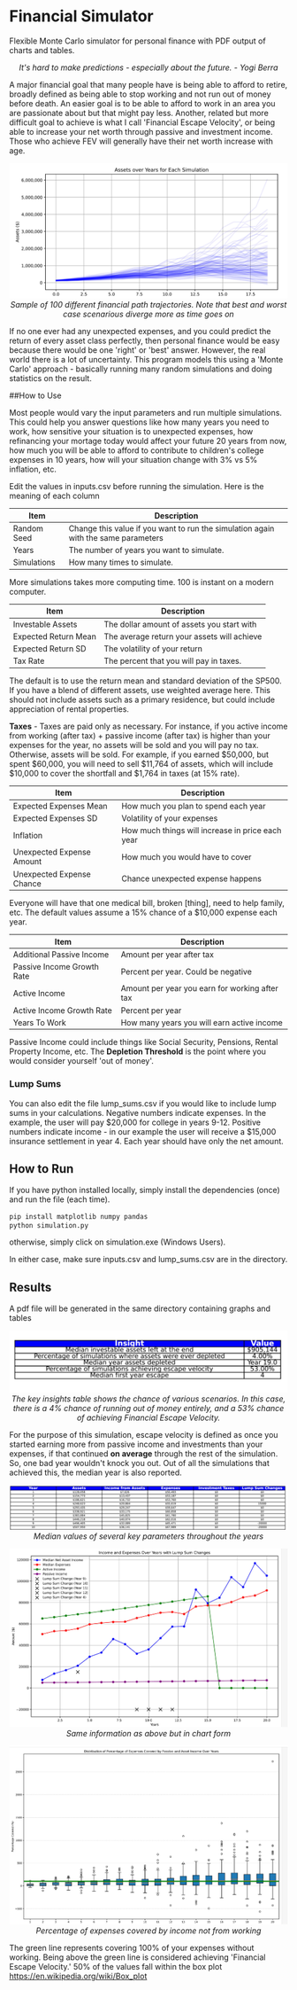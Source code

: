# Financial Simulator
Flexible Monte Carlo simulator for personal finance with PDF output of charts and tables.

<p align="center"> <i>It's hard to make predictions - especially about the future. - Yogi Berra </i> </p>

A major financial goal that many people have is being able to afford to retire, broadly defined as being able to stop working and not run out of money before death. An easier goal is to be able to afford to work in an area you are passionate about but that might pay less. Another, related but more difficult goal to achieve is what I call 'Financial Escape Velocity', or being able to increase your net worth through passive and investment income. Those who achieve FEV will generally have their net worth increase with age.

<p align="center">
  <img src="assets_over_years.jpg?raw=true" alt="Different Path Trajectories">
  <br>
  <i>Sample of 100 different financial path trajectories. Note that best and worst case scenarious diverge more as time goes on</i>
</p>




If no one ever had any unexpected expenses, and you could predict the return of every asset class perfectly, then personal finance would be easy because there would be one 'right' or 'best' answer. However, the real world there is a lot of uncertainty. This program models this using a 'Monte Carlo' approach - basically running many random simulations and doing statistics on the result. 

##How to Use

Most people would vary the input parameters and run multiple simulations. This could help you answer questions like how many years you need to work, how sensitive your situation is to unexpected expenses, how refinancing your mortage today would affect your future 20 years from now, how much you will be able to afford to contribute to children's college expenses in 10 years, how will your situation change with 3% vs 5% inflation, etc. 

Edit the values in inputs.csv before running the simulation. Here is the meaning of each column

| Item      | Description |
| ----------- | ----------- |
| Random Seed     | Change this value if you want to run the simulation again with the same parameters      |
| Years   | The number of years you want to simulate.        |
| Simulations   | How many times to simulate.       |

More simulations takes more computing time. 100 is instant on a modern computer. 

| Item      | Description |
| ----------- | ----------- |
| Investable Assets   | The dollar amount of assets you start with        |
| Expected Return Mean   | The average return your assets will achieve        |
| Expected Return SD   | The volatility of your return      |
| Tax Rate  | The percent that you will pay in taxes.      |


The default is to use the return mean and standard deviation of the SP500. If you have a blend of different assets, use weighted average here. This should not include assets such as a primary residence, but could include appreciation of rental properties. 

**Taxes** - Taxes are paid only as necessary. For instance, if you active income from working (after tax) + passive income (after tax) is higher than your expenses for the year, no assets will be sold and you will pay no tax. Otherwise, assets will be sold. For example, if you earned $50,000, but spent $60,000, you will need to sell $11,764 of assets, which will include $10,000 to cover the shortfall and $1,764 in taxes (at 15% rate). 


| Item      | Description |
| ----------- | ----------- |
| Expected Expenses Mean   | How much you plan to spend each year        |
| Expected Expenses SD   | Volatility of your expenses       |
| Inflation   | How much things will increase in price each year      |
| Unexpected Expense Amount   | How much you would have to cover     |
| Unexpected Expense Chance   | Chance unexpected expense happens      |

Everyone will have that one medical bill, broken [thing], need to help family, etc. The default values assume a 15% chance of a $10,000 expense each year. 


| Item      | Description |
| ----------- | ----------- |
| Additional Passive Income   | Amount per year after tax       |
| Passive Income Growth Rate   | Percent per year. Could be negative       |
| Active Income   | Amount per year you earn for working after tax      |
| Active Income Growth Rate   | Percent per year     |
| Years To Work  | How many years you will earn active income     |

Passive Income could include things like Social Security, Pensions, Rental Property Income, etc. The **Depletion Threshold** is the point where you would consider yourself 'out of money'.

### Lump Sums

You can also edit the file lump_sums.csv if you would like to include lump sums in your calculations. Negative numbers indicate expenses. In the example, the user will pay $20,000 for college in years 9-12. Positive numbers indicate income - in our example the user will receive a $15,000 insurance settlement in year 4. Each year should have only the net amount. 

## How to Run

If you have python installed locally, simply install the dependencies (once) and run the file (each time). 
```
pip install matplotlib numpy pandas
python simulation.py
```

otherwise, simply click on simulation.exe (Windows Users). 

In either case, make sure inputs.csv and lump_sums.csv are in the directory. 

## Results

A pdf file will be generated in the same directory containing graphs and tables

<p align="center">
  <img src="key_insights.jpg?raw=true" alt="key insights">
  <br>
  <i>The key insights table shows the chance of various scenarios. In this case, there is a 4% chance of running out of money entirely, and a 
  53% chance of achieving Financial Escape Velocity. </i>
</p>

For the purpose of this simulation, escape velocity is defined as once you started earning more from passive income and investments than your expenses, if that continued <b>on average</b> through the rest of the simulation. So, one bad year wouldn't knock you out. Out of all the simulations that achieved this, the median year is also reported. 

<p align="center">
  <img src="table1.jpg?raw=true" alt="Summary table">
  <br>
  <i>Median values of several key parameters throughout the years</i>
</p>

<p align="center">
  <img src="graph1.jpg?raw=true" alt="Median values graphed over time">
  <br>
  <i>Same information as above but in chart form</i>
</p>

<p align="center">
  <img src="fev_graph.jpg?raw=true" alt="FEV graph">
  <br>
  <i>Percentage of expenses covered by income not from working</i>
</p>

The green line represents covering 100% of your expenses without working. Being above the green line is considered achieving 'Financial Escape Velocity.' 50% of the values fall within the box plot https://en.wikipedia.org/wiki/Box_plot 

